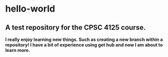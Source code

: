 # hello-world
## A test repository for the CPSC 4125 course.
**I really enjoy learning new things. Such as creating a new branch within a repository! I have a bit of experience using get hub and now I am about to learn more.**
